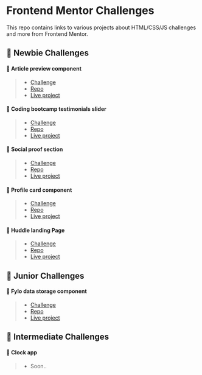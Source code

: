 # Frontend Mentor Challenges
This repo contains links to various projects about HTML/CSS/JS challenges and more from Frontend Mentor.

## 🔶 Newbie Challenges

#### 🔹 Article preview component
>  - [Challenge](https://www.frontendmentor.io/challenges/article-preview-component-dYBN_pYFT)
>  - [Repo](https://github.com/juank1791/frontend-mentor-article-challenge)
>  - [Live project](https://frontendmentor-article-challenge.netlify.app/)

#### 🔹 Coding bootcamp testimonials slider
>  - [Challenge](https://www.frontendmentor.io/challenges/coding-bootcamp-testimonials-slider-4FNyLA8JL)
>  - [Repo](https://github.com/juank1791/frontendmentor-coding-bootcamp)
>  - [Live project](https://frontendmentor-coding-bootcamp.vercel.app/)

#### 🔹 Social proof section
>  - [Challenge](https://www.frontendmentor.io/challenges/social-proof-section-6e0qTv_bA)
>  - [Repo](https://github.com/juank1791/frontendmentor-social-proof)
>  - [Live project](https://frontendmentor-social-proof-nine.vercel.app/)

#### 🔹 Profile card component
>  - [Challenge](https://www.frontendmentor.io/challenges/profile-card-component-cfArpWshJ)
>  - [Repo](https://github.com/JCruz-Dev/huddle-landing-page)
>  - [Live project](https://frontendmentor-profile-card-bice.vercel.app/)

#### 🔹 Huddle landing Page
>  - [Challenge](https://www.frontendmentor.io/challenges/huddle-landing-page-with-a-single-introductory-section-B_2Wvxgi0)
>  - [Repo](https://github.com/JCruz-Dev/huddle-landing-page)
>  - [Live project](https://huddle-landing-page-wheat-psi.vercel.app/)

## 🔶 Junior Challenges
#### 🔹 Fylo data storage component
>  - [Challenge](https://www.frontendmentor.io/challenges/fylo-data-storage-component-1dZPRbV5n)
>  - [Repo](https://github.com/juank1791/frontend-mentor-fylo-data-storage)
>  - [Live project](https://fylo-data-storage-component-master-red.vercel.app)

## 🔶 Intermediate Challenges

#### 🔹 Clock app
> - Soon..
